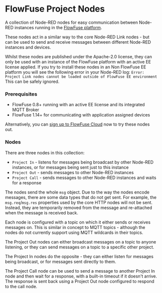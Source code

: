 # FlowFuse Project Nodes

A collection of Node-RED nodes for easy communication between Node-RED instances
running in the [FlowFuse platform](https://flowfuse.com).

These nodes act in a similar way to the core Node-RED Link nodes - but can be
used to send and receive messages between different Node-RED instances and devices.

Whilst these nodes are published under the Apache-2.0 license, they can only be
used with an instance of the FlowFuse platform with an active EE license applied.
If you try to install these nodes in an Non FlowFuse EE platform you will see the following error in your Node-RED log:
`Error: Project Link nodes cannot be loaded outside of FlowFuse EE environment`
This can be safely ignored.

### Prerequisites

 - FlowFuse 0.8+ running with an active EE license and its integrated MQTT Broker
 - FlowFuse 1.14+ for communicating with application assigned devices

Alternatively, you can [sign up to FlowFuse Cloud](https://flowfuse.com/product/)
now to try these nodes out.

### Nodes

There are three nodes in this collection:

 - `Project In` - listens for messages being broadcast by other Node-RED instances, or for
   messages being sent just to this instance
 - `Project Out` - sends messages to other Node-RED instances
 - `Project Call` - sends messages to other Node-RED instances and waits for a response

The nodes send the whole `msg` object. Due to the way the nodes encode messages,
there are some data types that do not get sent. For example, the `msg.req`/`msg.res`
properties used by the core HTTP nodes will not be sent.  Instead, they are temporarily
removed from the message and re-attached when the message is received back.

Each node is configured with a topic on which it either sends or receives messages
on. This is similar in concept to MQTT topics - although the nodes do not currently
support using MQTT wildcards in their topics.

The Project Out nodes can either broadcast messages on a topic to anyone listening,
or they can send messages on a topic to a specific other project.

The Project In nodes do the opposite - they can either listen for messages being
broadcast, or for messages sent directly to them.

The Project Call node can be used to send a message to another Project In node
and then wait for a response, with a built-in timeout if it doesn't arrive.
The response is sent back using a Project Out node configured to respond to the call
node.
